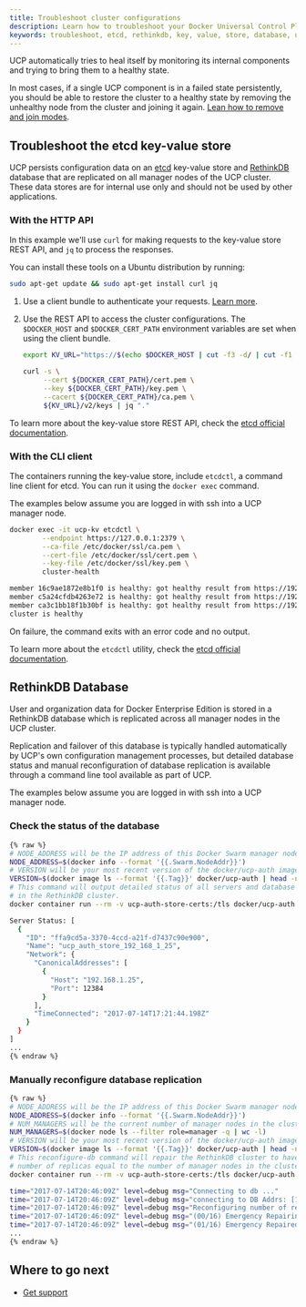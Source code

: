 ```yaml
---
title: Troubleshoot cluster configurations
description: Learn how to troubleshoot your Docker Universal Control Plane cluster.
keywords: troubleshoot, etcd, rethinkdb, key, value, store, database, ucp, health, cluster
---
```


UCP automatically tries to heal itself by monitoring its internal
components and trying to bring them to a healthy state.

In most cases, if a single UCP component is in a failed state persistently,
you should be able to restore the cluster to a healthy state by
removing the unhealthy node from the cluster and joining it again.
[Lean how to remove and join modes](../configure/scale-your-cluster.md).

## Troubleshoot the etcd key-value store

UCP persists configuration data on an [etcd](https://coreos.com/etcd/)
key-value store and [RethinkDB](https://rethinkdb.com/) database that are
replicated on all manager nodes of the UCP cluster. These data stores are for
internal use only and should not be used by other applications.

### With the HTTP API

In this example we'll use `curl` for making requests to the key-value
store REST API, and `jq` to process the responses.

You can install these tools on a Ubuntu distribution by running:

```bash
sudo apt-get update && sudo apt-get install curl jq
```

1. Use a client bundle to authenticate your requests.
[Learn more](../../user-access/cli.md).

2. Use the REST API to access the cluster configurations. The `$DOCKER_HOST`
   and `$DOCKER_CERT_PATH` environment variables are set when using the client
   bundle.

   ```bash
   export KV_URL="https://$(echo $DOCKER_HOST | cut -f3 -d/ | cut -f1 -d:):12379"

   curl -s \
        --cert ${DOCKER_CERT_PATH}/cert.pem \
        --key ${DOCKER_CERT_PATH}/key.pem \
        --cacert ${DOCKER_CERT_PATH}/ca.pem \
        ${KV_URL}/v2/keys | jq "."
   ```

To learn more about the key-value store REST API, check the
[etcd official documentation](https://coreos.com/etcd/docs/latest/).

### With the CLI client

The containers running the key-value store, include `etcdctl`, a command line
client for etcd. You can run it using the `docker exec` command.

The examples below assume you are logged in with ssh into a UCP manager node.

```bash
docker exec -it ucp-kv etcdctl \
        --endpoint https://127.0.0.1:2379 \
        --ca-file /etc/docker/ssl/ca.pem \
        --cert-file /etc/docker/ssl/cert.pem \
        --key-file /etc/docker/ssl/key.pem \
        cluster-health

member 16c9ae1872e8b1f0 is healthy: got healthy result from https://192.168.122.64:12379
member c5a24cfdb4263e72 is healthy: got healthy result from https://192.168.122.196:12379
member ca3c1bb18f1b30bf is healthy: got healthy result from https://192.168.122.223:12379
cluster is healthy
```

On failure, the command exits with an error code and no output.

To learn more about the `etcdctl` utility, check the
[etcd official documentation](https://coreos.com/etcd/docs/latest/).

## RethinkDB Database

User and organization data for Docker Enterprise Edition is stored in a
RethinkDB database which is replicated across all manager nodes in the UCP
cluster.

Replication and failover of this database is typically handled automatically by
UCP's own configuration management processes, but detailed database status and
manual reconfiguration of database replication is available through a command
line tool available as part of UCP.

The examples below assume you are logged in with ssh into a UCP manager node.

### Check the status of the database

```bash
{% raw %}
# NODE_ADDRESS will be the IP address of this Docker Swarm manager node
NODE_ADDRESS=$(docker info --format '{{.Swarm.NodeAddr}}')
# VERSION will be your most recent version of the docker/ucp-auth image
VERSION=$(docker image ls --format '{{.Tag}}' docker/ucp-auth | head -n 1)
# This command will output detailed status of all servers and database tables
# in the RethinkDB cluster.
docker container run --rm -v ucp-auth-store-certs:/tls docker/ucp-auth:${VERSION} --db-addr=${NODE_ADDRESS}:12383 db-status

Server Status: [
  {
    "ID": "ffa9cd5a-3370-4ccd-a21f-d7437c90e900",
    "Name": "ucp_auth_store_192_168_1_25",
    "Network": {
      "CanonicalAddresses": [
        {
          "Host": "192.168.1.25",
          "Port": 12384
        }
      ],
      "TimeConnected": "2017-07-14T17:21:44.198Z"
    }
  }
]
...
{% endraw %}
```

### Manually reconfigure database replication

```bash
{% raw %}
# NODE_ADDRESS will be the IP address of this Docker Swarm manager node
NODE_ADDRESS=$(docker info --format '{{.Swarm.NodeAddr}}')
# NUM_MANAGERS will be the current number of manager nodes in the cluster
NUM_MANAGERS=$(docker node ls --filter role=manager -q | wc -l)
# VERSION will be your most recent version of the docker/ucp-auth image
VERSION=$(docker image ls --format '{{.Tag}}' docker/ucp-auth | head -n 1)
# This reconfigure-db command will repair the RethinkDB cluster to have a
# number of replicas equal to the number of manager nodes in the cluster.
docker container run --rm -v ucp-auth-store-certs:/tls docker/ucp-auth:${VERSION} --db-addr=${NODE_ADDRESS}:12383 --debug reconfigure-db --num-replicas ${NUM_MANAGERS} --emergency-repair

time="2017-07-14T20:46:09Z" level=debug msg="Connecting to db ..."
time="2017-07-14T20:46:09Z" level=debug msg="connecting to DB Addrs: [192.168.1.25:12383]"
time="2017-07-14T20:46:09Z" level=debug msg="Reconfiguring number of replicas to 1"
time="2017-07-14T20:46:09Z" level=debug msg="(00/16) Emergency Repairing Tables..."
time="2017-07-14T20:46:09Z" level=debug msg="(01/16) Emergency Repaired Table \"grant_objects\""
...
{% endraw %}
```

## Where to go next

- [Get support](../../../get-support.md)
